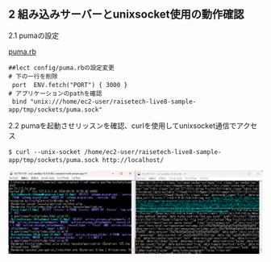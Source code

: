 ## 2 組み込みサーバーとunixsocket使用の動作確認 
2.1 pumaの設定

[puma.rb](../img5/step2/puma.rb)
 ```bash:title
 ##lect config/puma.rbの設定変更 
 # 下の一行を削除
  port  ENV.fetch("PORT") { 3000 }　
 # アプリケーションのpathを確認
  bind "unix:///home/ec2-user/raisetech-live8-sample-app/tmp/sockets/puma.sock"
  ```
2.2 pumaを起動させリッスンを確認、curlを使用してunixsocket通信でアクセス 
```bash:title
$ curl --unix-socket /home/ec2-user/raisetech-live8-sample-app/tmp/sockets/puma.sock http://localhost/
```  
![puma](../img5/step2/dousakakuninn.png)

